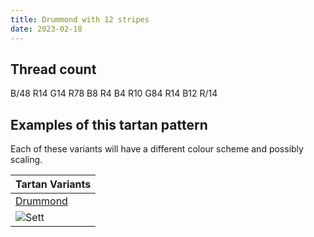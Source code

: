 ```yaml
---
title: Drummond with 12 stripes
date: 2023-02-18
---
```



## Thread count
B/48 R14 G14 R78 B8 R4 B4 R10 G84 R14 B12 R/14

## Examples of this tartan pattern
Each of these variants will have a different colour scheme and possibly scaling.

| Tartan Variants |
|---------|
| [Drummond](/variants/b/48/r14/g14/r78/b8/r4/b4/r10/g84/r14/b12/r/14-b304080-g008000-rc00000/)|
|![Sett](/variants/b/48/r14/g14/r78/b8/r4/b4/r10/g84/r14/b12/r/14-b304080-g008000-rc00000/sett.png)|
